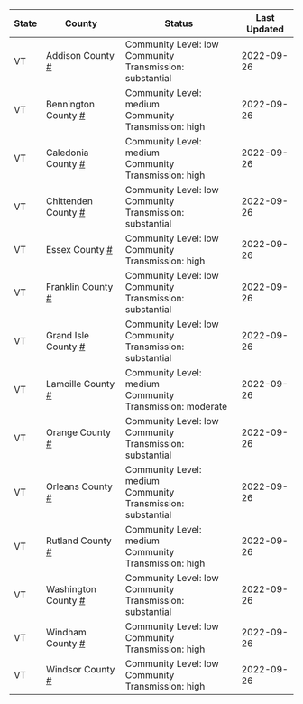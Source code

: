 State | County | Status | Last Updated
--- | --- | --- | --- 
VT | Addison County <a href="#addison_county">#</a> | <a name="addison_county"></a>Community Level: low<br/>Community Transmission: substantial | 2022-09-26
VT | Bennington County <a href="#bennington_county">#</a> | <a name="bennington_county"></a>Community Level: medium<br/>Community Transmission: high | 2022-09-26
VT | Caledonia County <a href="#caledonia_county">#</a> | <a name="caledonia_county"></a>Community Level: medium<br/>Community Transmission: high | 2022-09-26
VT | Chittenden County <a href="#chittenden_county">#</a> | <a name="chittenden_county"></a>Community Level: low<br/>Community Transmission: substantial | 2022-09-26
VT | Essex County <a href="#essex_county">#</a> | <a name="essex_county"></a>Community Level: low<br/>Community Transmission: high | 2022-09-26
VT | Franklin County <a href="#franklin_county">#</a> | <a name="franklin_county"></a>Community Level: low<br/>Community Transmission: substantial | 2022-09-26
VT | Grand Isle County <a href="#grand_isle_county">#</a> | <a name="grand_isle_county"></a>Community Level: low<br/>Community Transmission: substantial | 2022-09-26
VT | Lamoille County <a href="#lamoille_county">#</a> | <a name="lamoille_county"></a>Community Level: medium<br/>Community Transmission: moderate | 2022-09-26
VT | Orange County <a href="#orange_county">#</a> | <a name="orange_county"></a>Community Level: low<br/>Community Transmission: substantial | 2022-09-26
VT | Orleans County <a href="#orleans_county">#</a> | <a name="orleans_county"></a>Community Level: medium<br/>Community Transmission: substantial | 2022-09-26
VT | Rutland County <a href="#rutland_county">#</a> | <a name="rutland_county"></a>Community Level: medium<br/>Community Transmission: high | 2022-09-26
VT | Washington County <a href="#washington_county">#</a> | <a name="washington_county"></a>Community Level: low<br/>Community Transmission: substantial | 2022-09-26
VT | Windham County <a href="#windham_county">#</a> | <a name="windham_county"></a>Community Level: low<br/>Community Transmission: high | 2022-09-26
VT | Windsor County <a href="#windsor_county">#</a> | <a name="windsor_county"></a>Community Level: low<br/>Community Transmission: high | 2022-09-26
